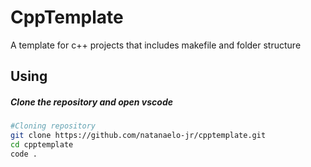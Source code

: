 # CppTemplate
A template for c++ projects that includes makefile and folder structure

## Using

##### Clone the repository and open vscode
```bash
#Cloning repository
git clone https://github.com/natanaelo-jr/cpptemplate.git
cd cpptemplate
code .
```